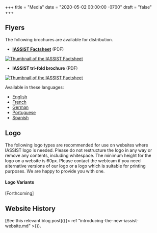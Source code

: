 +++
title = "Media"
date = "2020-05-02 00:00:00 -0700"
draft = "false"
+++
## Flyers

The following brochures are available for distribution. 

-   **[IASSIST Factsheet](/file/about/iassist_factsheet_2016.pdf)** (PDF)

[![Thumbnail of the IASSIST Factsheet](/img/about/factsheet2016.jpg "IASSIST Factsheet")](/file/about/iassist_factsheet_2016.pdf)

- **IASSIST tri-fold brochure** (PDF)

[![Thumbnail of the IASSIST Factsheet](/img/about/brochurethumb_2.jpg "IASSIST tri-fold brochure")](/file/about/printiassistbrochure_2013.pdf)


Available in these languages:
-   [English](/file/about/printiassistbrochure_2013.pdf)
-   [French](/file/about/printiassistbrochurefrench_2012.pdf)
-   [German](/file/about/printiassistbrochuregerman_2013.pdf)
-   [Portuguese](/file/about/printiassistbrochureport_2012.pdf)
-   [Spanish](/file/about/printiassistbrochurespanish_2012.pdf)

## Logo

The following logo types are recommended for use on websites where IASSIST logo is needed. Please do not restructure the logo in any way or remove any contents, including whitespace. The minimum height for the logo on a website is 60px. Please contact the webteam if you need alternative versions of our logo or a logo which is suitable for printing purposes. We are happy to provide you with one. 
﻿
#### Logo Variants

[Forthcoming]

## Website History

[See this relevant blog post]({{< ref "introducing-the-new-iassist-website.md" >}}).
